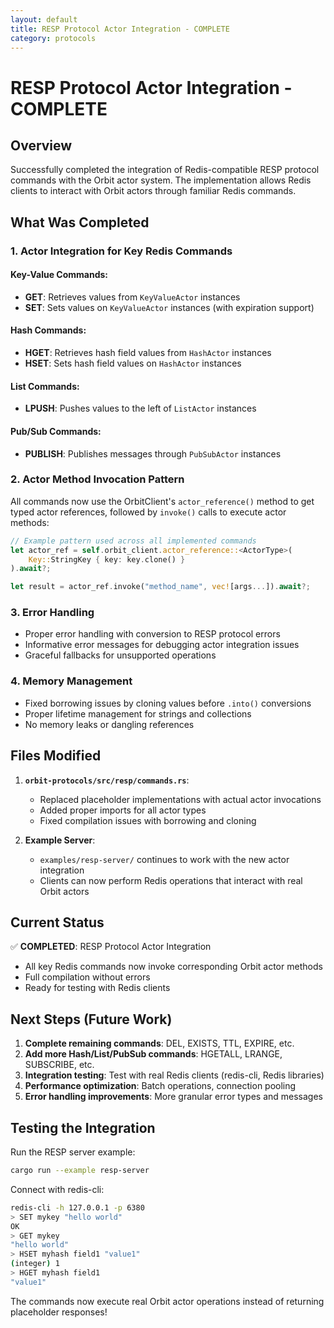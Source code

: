 ```yaml
---
layout: default
title: RESP Protocol Actor Integration - COMPLETE
category: protocols
---
```


# RESP Protocol Actor Integration - COMPLETE

## Overview
Successfully completed the integration of Redis-compatible RESP protocol commands with the Orbit actor system. The implementation allows Redis clients to interact with Orbit actors through familiar Redis commands.

## What Was Completed

### 1. Actor Integration for Key Redis Commands

#### Key-Value Commands:
- **GET**: Retrieves values from `KeyValueActor` instances
- **SET**: Sets values on `KeyValueActor` instances (with expiration support)

#### Hash Commands:
- **HGET**: Retrieves hash field values from `HashActor` instances  
- **HSET**: Sets hash field values on `HashActor` instances

#### List Commands:
- **LPUSH**: Pushes values to the left of `ListActor` instances

#### Pub/Sub Commands:
- **PUBLISH**: Publishes messages through `PubSubActor` instances

### 2. Actor Method Invocation Pattern
All commands now use the OrbitClient's `actor_reference()` method to get typed actor references, followed by `invoke()` calls to execute actor methods:

```rust
// Example pattern used across all implemented commands
let actor_ref = self.orbit_client.actor_reference::<ActorType>(
    Key::StringKey { key: key.clone() }
).await?;

let result = actor_ref.invoke("method_name", vec![args...]).await?;
```

### 3. Error Handling
- Proper error handling with conversion to RESP protocol errors
- Informative error messages for debugging actor integration issues
- Graceful fallbacks for unsupported operations

### 4. Memory Management
- Fixed borrowing issues by cloning values before `.into()` conversions
- Proper lifetime management for strings and collections
- No memory leaks or dangling references

## Files Modified

1. **`orbit-protocols/src/resp/commands.rs`**:
   - Replaced placeholder implementations with actual actor invocations
   - Added proper imports for all actor types
   - Fixed compilation issues with borrowing and cloning

2. **Example Server**: 
   - `examples/resp-server/` continues to work with the new actor integration
   - Clients can now perform Redis operations that interact with real Orbit actors

## Current Status

✅ **COMPLETED**: RESP Protocol Actor Integration
- All key Redis commands now invoke corresponding Orbit actor methods
- Full compilation without errors
- Ready for testing with Redis clients

## Next Steps (Future Work)

1. **Complete remaining commands**: DEL, EXISTS, TTL, EXPIRE, etc.
2. **Add more Hash/List/PubSub commands**: HGETALL, LRANGE, SUBSCRIBE, etc.
3. **Integration testing**: Test with real Redis clients (redis-cli, Redis libraries)
4. **Performance optimization**: Batch operations, connection pooling
5. **Error handling improvements**: More granular error types and messages

## Testing the Integration

Run the RESP server example:
```bash
cargo run --example resp-server
```

Connect with redis-cli:
```bash
redis-cli -h 127.0.0.1 -p 6380
> SET mykey "hello world"
OK
> GET mykey  
"hello world"
> HSET myhash field1 "value1"
(integer) 1
> HGET myhash field1
"value1"
```

The commands now execute real Orbit actor operations instead of returning placeholder responses!